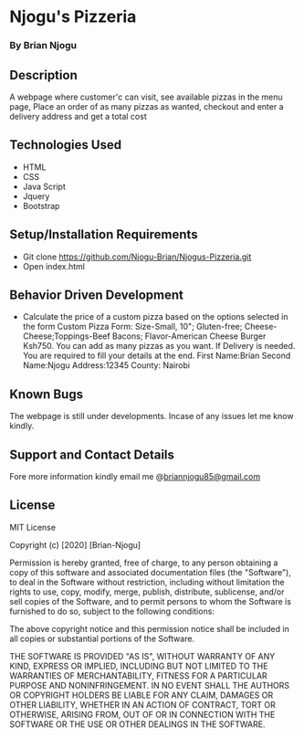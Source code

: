 # Njogu's Pizzeria
### By Brian Njogu

## Description
A webpage where customer'c can visit, see available pizzas in the menu page, Place an order of as many pizzas as wanted, checkout and enter a delivery address and get a total cost

## Technologies Used

 * HTML
 * CSS
 * Java Script
 * Jquery
 * Bootstrap
## Setup/Installation Requirements
 * Git clone https://github.com/Njogu-Brian/Njogus-Pizzeria.git
 * Open index.html
## Behavior Driven Development
 * Calculate the price of a custom pizza based on the options selected in the form Custom Pizza Form: Size-Small, 10"; Gluten-free; Cheese-Cheese;Toppings-Beef Bacons; Flavor-American Cheese Burger Ksh750.
You can add as many pizzas as you want.
If Delivery is needed. You are required to fill your details at the end. First Name:Brian Second Name:Njogu Address:12345 County: Nairobi

## Known Bugs
The webpage is still under developments. Incase of any issues let me know kindly.

## Support and Contact Details

Fore more information kindly email me @briannjogu85@gmail.com

## License

MIT License

Copyright (c) [2020] [Brian-Njogu]

Permission is hereby granted, free of charge, to any person obtaining a copy of this software and associated documentation files (the "Software"), to deal in the Software without restriction, including without limitation the rights to use, copy, modify, merge, publish, distribute, sublicense, and/or sell copies of the Software, and to permit persons to whom the Software is furnished to do so, subject to the following conditions:

The above copyright notice and this permission notice shall be included in all copies or substantial portions of the Software.

THE SOFTWARE IS PROVIDED "AS IS", WITHOUT WARRANTY OF ANY KIND, EXPRESS OR IMPLIED, INCLUDING BUT NOT LIMITED TO THE WARRANTIES OF MERCHANTABILITY, FITNESS FOR A PARTICULAR PURPOSE AND NONINFRINGEMENT. IN NO EVENT SHALL THE AUTHORS OR COPYRIGHT HOLDERS BE LIABLE FOR ANY CLAIM, DAMAGES OR OTHER LIABILITY, WHETHER IN AN ACTION OF CONTRACT, TORT OR OTHERWISE, ARISING FROM, OUT OF OR IN CONNECTION WITH THE SOFTWARE OR THE USE OR OTHER DEALINGS IN THE SOFTWARE.